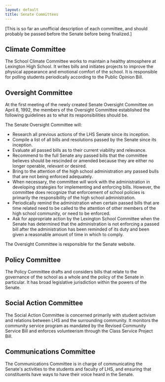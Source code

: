 ```yaml
---
layout: default
title: Senate Committees
---
```


[This is so far an unofficial description of each committee, and should probably be passed before the Senate before being finalized.]

## Climate Committee
The School Climate Committee works to maintain a healthy atmosphere at Lexington High School. It writes bills and initiates projects to improve the physical appearance and emotional comfort of the school. It is responsible for polling students periodically according to the Public Opinion Bill.

## Oversight Committee
At the first meeting of the newly created Senate Oversight Committee on April 8, 1992, the members of the Oversight Committee established the following guidelines as to what its responsibilities should be.

The Senate Oversight Committee will:

* Research all previous actions of the LHS Senate since its inception.
* Compile a list of all bills and resolutions passed by the Senate since its inception.
* Evaluate all passed bills as to their current viability and relevance.
* Recommend to the full Senate any passed bills that the committee believes should be rescinded or amended because they are either no longer operable, relevant or desired.
* Bring to the attention of the high school administration any passed bulls that are not being enforced adequately.
* When necessary, the committee will work with the administration in developing strategies for implementing and enforcing bills. However, the committee does recognize that enforcement of school policies is primarily the responsibility of the high school administration.
* Periodically remind the administration when certain passed bills that are time related need to be called to the attention of other members of the high school community, or need to be enforced.
* Ask for appropriate action by the Lexington School Committee when the Senate has determined that the administration is not enforcing a passed bill after the administration has been reminded of its duty and been given a reasonable amount of time in which to comply.

The Oversight Committee is responsible for the Senate website.

## Policy Committee
The Policy Committee drafts and considers bills that relate to the governance of the school as a whole and the policy of the Senate in particular. It has broad legislative jurisdiction within the powers of the Senate.

## Social Action Committee
The Social Action Committee is concerned primarily with student activism and relations between LHS and the surrounding community. It monitors the community service program as mandated by the Revised Community Service Bill and enforces volunteerism through the Class Service Project Bill.

## Communications Committee
The Communications Committee is in charge of communicating the Senate's activities to the students and faculty of LHS, and ensuring that constituents have ways to have their voice heard in the Senate.
